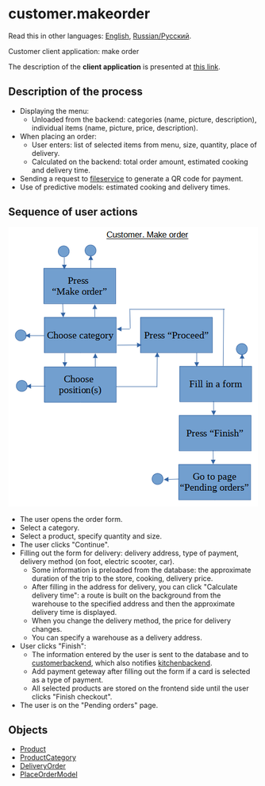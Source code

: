 # customer.makeorder

Read this in other languages: [English](customer.makeorder.md), [Russian/Русский](customer.makeorder.ru.md). 

Customer client application: make order

The description of the **client application** is presented at [this link](../customerclient.md).

## Description of the process

- Displaying the menu:
    - Unloaded from the backend: categories (name, picture, description), individual items (name, picture, price, description).
- When placing an order: 
    - User enters: list of selected items from menu, size, quantity, place of delivery.
    - Calculated on the backend: total order amount, estimated cooking and delivery time.
- Sending a request to [fileservice](../../backend/fileservice.md) to generate a QR code for payment.
- Use of predictive models: estimated cooking and delivery times.

## Sequence of user actions

![customer.makeorder](../../img/customer.makeorder.png)

- The user opens the order form.
- Select a category.
- Select a product, specify quantity and size.
- The user clicks "Continue".
- Filling out the form for delivery: delivery address, type of payment, delivery method (on foot, electric scooter, car).
    - Some information is preloaded from the database: the approximate duration of the trip to the store, cooking, delivery price.
    - After filling in the address for delivery, you can click "Calculate delivery time": a route is built on the background from the warehouse to the specified address and then the approximate delivery time is displayed.
    - When you change the delivery method, the price for delivery changes.
    - You can specify a warehouse as a delivery address.
- User clicks "Finish":
    - The information entered by the user is sent to the database and to [customerbackend](../../backend/customerbackend.md), which also notifies [kitchenbackend](../../backend/kitchenbackend.md ).
    - Add payment geteway after filling out the form if a card is selected as a type of payment.
    - All selected products are stored on the frontend side until the user clicks "Finish checkout".
- The user is on the "Pending orders" page.

## Objects 

- [Product](https://github.com/alexeysp11/workflow-lib/blob/main/docs/Models/Business/Products/Product.md)
- [ProductCategory](https://github.com/alexeysp11/workflow-lib/blob/main/docs/Models/Business/Products/ProductCategory.md)
- [DeliveryOrder](https://github.com/alexeysp11/workflow-lib/blob/main/docs/Models/Business/BusinessDocuments/DeliveryOrder.md)
- [PlaceOrderModel](../../classes/models/Orders/PlaceOrderModel.md)
